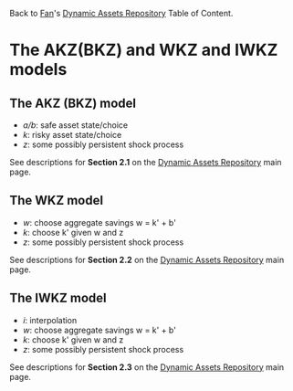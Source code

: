 Back to [Fan](https://fanwangecon.github.io)'s
[Dynamic Assets Repository](https://fanwangecon.github.io/CodeDynaAsset/) Table of Content.

# The AKZ(BKZ) and WKZ and IWKZ models

## The AKZ (BKZ) model

- *a/b*: safe asset state/choice
- *k*: risky asset state/choice
- *z*: some possibly persistent shock process

See descriptions for **Section 2.1** on the [Dynamic Assets Repository](https://fanwangecon.github.io/CodeDynaAsset/) main page.

## The WKZ model

- *w*: choose aggregate savings w = k' + b'
- *k*: choose k' given w and z
- *z*: some possibly persistent shock process

See descriptions for **Section 2.2** on the [Dynamic Assets Repository](https://fanwangecon.github.io/CodeDynaAsset/) main page.

## The IWKZ model

- *i*: interpolation
- *w*: choose aggregate savings w = k' + b'
- *k*: choose k' given w and z
- *z*: some possibly persistent shock process

See descriptions for **Section 2.3** on the [Dynamic Assets Repository](https://fanwangecon.github.io/CodeDynaAsset/) main page.
